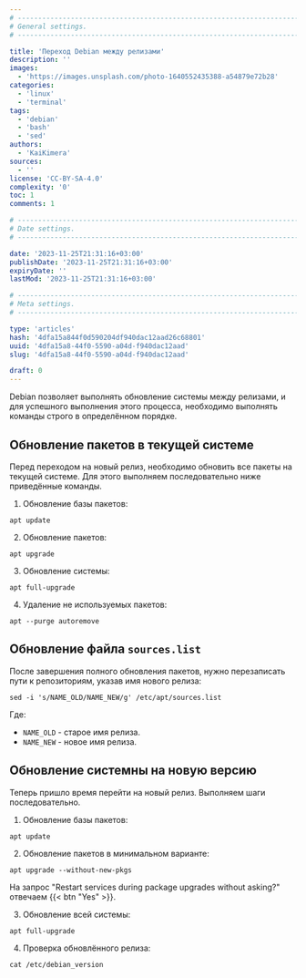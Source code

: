 ```yaml
---
# -------------------------------------------------------------------------------------------------------------------- #
# General settings.
# -------------------------------------------------------------------------------------------------------------------- #

title: 'Переход Debian между релизами'
description: ''
images:
  - 'https://images.unsplash.com/photo-1640552435388-a54879e72b28'
categories:
  - 'linux'
  - 'terminal'
tags:
  - 'debian'
  - 'bash'
  - 'sed'
authors:
  - 'KaiKimera'
sources:
  - ''
license: 'CC-BY-SA-4.0'
complexity: '0'
toc: 1
comments: 1

# -------------------------------------------------------------------------------------------------------------------- #
# Date settings.
# -------------------------------------------------------------------------------------------------------------------- #

date: '2023-11-25T21:31:16+03:00'
publishDate: '2023-11-25T21:31:16+03:00'
expiryDate: ''
lastMod: '2023-11-25T21:31:16+03:00'

# -------------------------------------------------------------------------------------------------------------------- #
# Meta settings.
# -------------------------------------------------------------------------------------------------------------------- #

type: 'articles'
hash: '4dfa15a844f0d590204df940dac12aad26c68801'
uuid: '4dfa15a8-44f0-5590-a04d-f940dac12aad'
slug: '4dfa15a8-44f0-5590-a04d-f940dac12aad'

draft: 0
---
```


Debian позволяет выполнять обновление системы между релизами, и для успешного выполнения этого процесса, необходимо выполнять команды строго в определённом порядке.

<!--more-->

## Обновление пакетов в текущей системе

Перед переходом на новый релиз, необходимо обновить все пакеты на текущей системе. Для этого выполняем последовательно ниже приведённые команды.

1. Обновление базы пакетов:

```terminal {os="linux",mode="root"}
apt update
```

2. Обновление пакетов:

```terminal {os="linux",mode="root"}
apt upgrade
```

3. Обновление системы:

```terminal {os="linux",mode="root"}
apt full-upgrade
```

4. Удаление не используемых пакетов:

```terminal {os="linux",mode="root"}
apt --purge autoremove
```

## Обновление файла `sources.list`

После завершения полного обновления пакетов, нужно перезаписать пути к репозиториям, указав имя нового релиза:

```terminal {os="linux",mode="root"}
sed -i 's/NAME_OLD/NAME_NEW/g' /etc/apt/sources.list
```

Где:

- `NAME_OLD` - старое имя релиза.
- `NAME_NEW` - новое имя релиза.

## Обновление системны на новую версию

Теперь пришло время перейти на новый релиз. Выполняем шаги последовательно.

1. Обновление базы пакетов:

```terminal {os="linux",mode="root"}
apt update
```

2. Обновление пакетов в минимальном варианте:

```terminal {os="linux",mode="root"}
apt upgrade --without-new-pkgs
```

На запрос "Restart services during package upgrades without asking?" отвечаем {{< btn "Yes" >}}.

3. Обновление всей системы:

```terminal {os="linux",mode="root"}
apt full-upgrade
```

4. Проверка обновлённого релиза:

```terminal {os="linux",mode="root"}
cat /etc/debian_version
```
